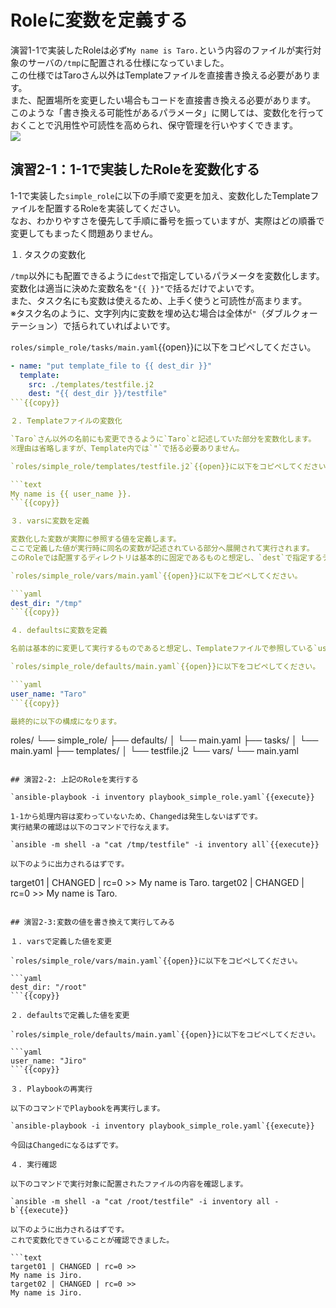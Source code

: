 # Roleに変数を定義する

演習1-1で実装したRoleは必ず`My name is Taro.`という内容のファイルが実行対象のサーバの`/tmp`に配置される仕様になっていました。  
この仕様ではTaroさん以外はTemplateファイルを直接書き換える必要があります。  
また、配置場所を変更したい場合もコードを直接書き換える必要があります。  
このような「書き換える可能性があるパラメータ」に関しては、変数化を行っておくことで汎用性や可読性を高められ、保守管理を行いやすくできます。  
![](https://raw.githubusercontent.com/sensq/katacoda-scenarios/main/practice/img/vars.drawio.svg)

## 演習2-1：1-1で実装したRoleを変数化する

1-1で実装した`simple_role`に以下の手順で変更を加え、変数化したTemplateファイルを配置するRoleを実装してください。  
なお、わかりやすさを優先して手順に番号を振っていますが、実際はどの順番で変更してもまったく問題ありません。

１. タスクの変数化

`/tmp`以外にも配置できるように`dest`で指定しているパラメータを変数化します。  
変数化は適当に決めた変数名を`"{{ }}"`で括るだけでよいです。  
また、タスク名にも変数は使えるため、上手く使うと可読性が高まります。  
※タスク名のように、文字列内に変数を埋め込む場合は全体が`"`（ダブルクォーテーション）で括られていればよいです。

`roles/simple_role/tasks/main.yaml`{{open}}に以下をコピペしてください。

```yaml
- name: "put template_file to {{ dest_dir }}"
  template:
    src: ./templates/testfile.j2
    dest: "{{ dest_dir }}/testfile"
```{{copy}}

２. Templateファイルの変数化

`Taro`さん以外の名前にも変更できるように`Taro`と記述していた部分を変数化します。  
※理由は省略しますが、Template内では`"`で括る必要ありません。

`roles/simple_role/templates/testfile.j2`{{open}}に以下をコピペしてください。

```text
My name is {{ user_name }}.
```{{copy}}

３. varsに変数を定義

変数化した変数が実際に参照する値を定義します。  
ここで定義した値が実行時に同名の変数が記述されている部分へ展開されて実行されます。  
このRoleでは配置するディレクトリは基本的に固定であるものと想定し、`dest`で指定するディレクトリパス`dest_dir`変数は`vars`に定義することにします。

`roles/simple_role/vars/main.yaml`{{open}}に以下をコピペしてください。

```yaml
dest_dir: "/tmp"
```{{copy}}

４. defaultsに変数を定義

名前は基本的に変更して実行するものであると想定し、Templateファイルで参照している`user_name`変数は`defaults`に定義することにします。

`roles/simple_role/defaults/main.yaml`{{open}}に以下をコピペしてください。

```yaml
user_name: "Taro"
```{{copy}}

最終的に以下の構成になります。

```
roles/
└── simple_role/
    ├── defaults/
    │   └── main.yaml
    ├── tasks/
    │   └── main.yaml
    ├── templates/
    │   └── testfile.j2
    └── vars/
        └── main.yaml
```

## 演習2-2: 上記のRoleを実行する

`ansible-playbook -i inventory playbook_simple_role.yaml`{{execute}}

1-1から処理内容は変わっていないため、Changedは発生しないはずです。  
実行結果の確認は以下のコマンドで行なえます。

`ansible -m shell -a "cat /tmp/testfile" -i inventory all`{{execute}}

以下のように出力されるはずです。

```
target01 | CHANGED | rc=0 >>
My name is Taro.
target02 | CHANGED | rc=0 >>
My name is Taro.
```

## 演習2-3:変数の値を書き換えて実行してみる

１. varsで定義した値を変更

`roles/simple_role/vars/main.yaml`{{open}}に以下をコピペしてください。

```yaml
dest_dir: "/root"
```{{copy}}

２. defaultsで定義した値を変更

`roles/simple_role/defaults/main.yaml`{{open}}に以下をコピペしてください。

```yaml
user_name: "Jiro"
```{{copy}}

３. Playbookの再実行

以下のコマンドでPlaybookを再実行します。

`ansible-playbook -i inventory playbook_simple_role.yaml`{{execute}}

今回はChangedになるはずです。

４. 実行確認

以下のコマンドで実行対象に配置されたファイルの内容を確認します。

`ansible -m shell -a "cat /root/testfile" -i inventory all -b`{{execute}}

以下のように出力されるはずです。  
これで変数化できていることが確認できました。

```text
target01 | CHANGED | rc=0 >>
My name is Jiro.
target02 | CHANGED | rc=0 >>
My name is Jiro.
```
